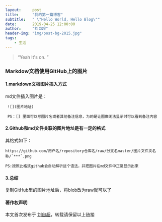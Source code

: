 ```yaml
---
layout:     post
title:      "我的第一篇博客"
subtitle:   " \"Hello World, Hello Blog\""
date:       2019-04-25 12:00:00
author:     "刘自超"
header-img: "img/post-bg-2015.jpg"
tags:
    - 生活
---
```


> “Yeah It's on. ”


### Markdow文档使用GitHub上的图片

#### 1.markdown文档图片插入方式

md文件插入图片是：

```
 ![](图片地址)
 
 PS：[] 里面可以写图片名或者其他备注信息，为的是让图像无法显示时可以看到备注内容
```

#### 2.Github和md文件关联的图片地址是有一定的格式

其格式如下：

```
https://github.com/用户名/repository仓库名/raw/分支名master/图片文件夹名称/`***`.png

PS:按照此格式github会自动解析这个语法，并把图片在md文件中正常显示出来
```



#### 3.总结

复制GitHub里的图片地址后，将blob改为raw就可以了



#### 著作权声明

本文首次发布于 [刘自超](https://bigdatajava.github.io/blogspot/)，转载请保留以上链接

